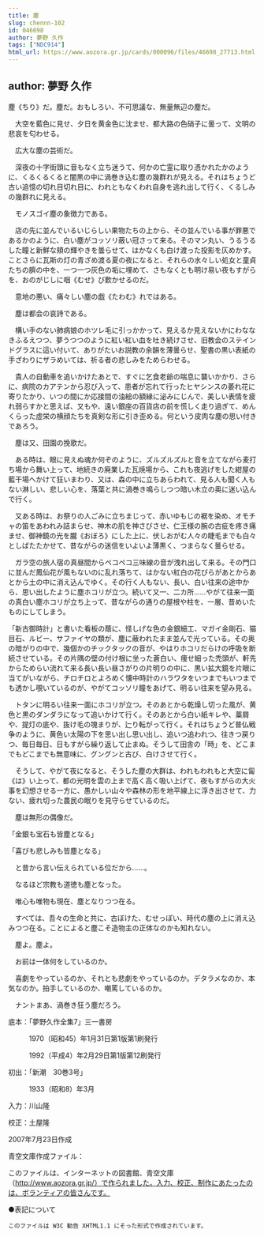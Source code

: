 ```yaml
---
title: 塵
slug: chennn-102
id: 046698
author: 夢野 久作
tags: ["NDC914"]
html_url: https://www.aozora.gr.jp/cards/000096/files/46698_27713.html
---
```


## author: 夢野 久作

塵《ちり》だ。塵だ。おもしろい、不可思議な、無量無辺の塵だ。

　大空を藍色に見せ、夕日を黄金色に沈ませ、都大路の色硝子に曇って、文明の悲哀を匂わせる。

　広大な塵の芸術だ。

　深夜の十字街頭に音もなく立ち迷うて、何かの亡霊に取り憑かれたかのように、くるくるくると闇黒の中に渦巻き込む塵の幾群れが見える。それはちょうど古い追憶の切れ目切れ目に、われともなくわれ自身を逃れ出して行く、くるしみの幾群れに見える。

　モノスゴイ塵の象徴力である。



　店の先に並んでいるいじらしい果物たちの上から、その並んでいる事が罪悪であるかのように、白い塵がコッソリ蔽い冠さって来る。そのマン丸い、うるうるした瞳と新鮮な頬の輝やきを曇らせて、はかなくも白け渡った投影を仄めかす。ことさらに瓦斯の灯の青ざめ渡る夏の夜になると、それらの水々しい処女と童貞たちの臍の中を、一つ一つ灰色の垢に埋めて、さもなくとも明け易い夜もすがらを、おのがじしに咽《むせ》び歎かせるのだ。

　意地の悪い、痛々しい塵の戯《たわむ》れではある。



　塵は都会の哀詩である。

　構い手のない肺病娘のホツレ毛に引っかかって、見えるか見えないかにわななきふるえつつ、夢うつつのように紅い紅い血を吐き続けさせ、旧教会のステインドグラスに這い付いて、ありがたいお説教の余韻を薄曇らせ、聖書の黒い表紙の手ざわりにザラめいては、祈る者の悲しみをためらわせる。

　貴人の自動車を追いかけたあとで、すぐに乞食老爺の喘息に襲いかかり、さらに、病院のカアテンから忍び入って、患者が忘れて行ったヒヤシンスの萎れ花に寄りたかり、いつの間にか応接間の油絵の額縁に泌みにじんで、美しい表情を疲れ弱らすかと思えば、又もや、遠い銀座の百貨店の前を慌しく走り過ぎて、めんくらった虚栄の横顔たちを真剣な形に引き歪める。何という皮肉な塵の思い付きであろう。



　塵は又、田園の挽歌だ。

　ある時は、眼に見えぬ魂か何ぞのように、ズルズルズルと音を立てながら麦打ち場から舞い上って、地続きの廃業した瓦焼場から、これも夜逃げをした紺屋の藍干場へかけて狂いまわり、又は、森の中に立ちあらわれて、見る人も聞く人もない淋しい、悲しい心を、落葉と共に渦巻き鳴らしつつ暗い木立の奥に迷い込んで行く。

　又ある時は、お祭りの人ごみに立ちまじって、赤いゆもじの裾を染め、オモチャの笛をあわれみ詰まらせ、神木の肌を神さびさせ、仁王様の腕の古疵を疼き痛ませ、御神鏡の光を朧《おぼろ》にした上に、伏しおがむ人々の睫毛までも白々としばたたかせて、昔ながらの迷信をいよいよ薄黒く、つまらなく曇らせる。



　ガラ空の旅人宿の真昼間からペコペコ三味線の音が洩れ出して来る。その門口に並んだ鳳仙花が風もないのに乱れ落ちて、はかない紅白の花びらがあとからあとから土の中に消え込んでゆく。その行く人もない、長い、白い往来の途中から、思い出したように塵ホコリが立つ。続いて又一、二カ所……やがて往来一面の真白い塵ホコリが立ち上って、昔ながらの通りの屋根や柱を、一層、昔めいたものにしてしまう。

「新古御時計」と書いた看板の蔭に、怪しげな色の金銀細工、マガイ金剛石、猫目石、ルビー、サファイヤの類が、塵に蔽われたまま並んで光っている。その奥の暗がりの中で、幾個かのチックタックの音が、やはりホコリだらけの呼吸を断続させている。その片隅の壁の付け根に坐った蒼白い、痩せ細った禿頭が、軒先からためらい流れて来る長い長い昼さがりの片明りの中に、黒い拡大鏡を片眼に当てがいながら、チロチロとよろめく懐中時計のハラワタをいつまでもいつまでも透かし覗いているのが、やがてコッソリ瞳をあげて、明るい往来を望み見る。

　トタンに明るい往来一面にホコリが立つ。そのあとから乾燥し切った風が、黄色と黒のダンダラになって追いかけて行く。そのあとから白い紙キレや、藁屑や、提灯の底や、抜け毛の塊まりが、辷り転がって行く。それはちょうど普仏戦争のように、黄色い太陽の下を思い出し思い出し、追いつ追われつ、往きつ戻りつ、毎日毎日、日もすがら繰り返して止まぬ。そうして田舎の「時」を、どこまでもどこまでも無意味に、グングンと古び、白けさせて行く。

　そうして、やがて夜になると、そうした塵の大群は、われもわれもと大空に匐《は》い上って、都の光明を雲の上まで高く高く吸い上げて、夜もすがらの大火事を幻想させる一方に、愚かしい山々や森林の形を地平線上に浮き出させて、力ない、疲れ切った農民の眠りを見守らせているのだ。



　塵は無形の偶像だ。

「金銀も宝石も皆塵となる」

「喜びも悲しみも皆塵となる」

　と昔から言い伝えられている位だから……。

　なるほど宗教も道徳も塵となった。

　唯心も唯物も現在、塵となりつつ在る。

　すべては、吾々の生命と共に、古ぼけた、むせっぽい、時代の塵の上に消え込みつつ在る。ことによると塵こそ造物主の正体なのかも知れない。

　塵よ。塵よ。

　お前は一体何をしているのか。

　喜劇をやっているのか、それとも悲劇をやっているのか。デタラメなのか、本気なのか。拍手しているのか、嘲罵しているのか。

　ナントまあ、渦巻き狂う塵だろう。













底本：「夢野久作全集7」三一書房


　　　1970（昭和45）年1月31日第1版第1刷発行

　　　1992（平成4）年2月29日第1版第12刷発行

初出：「新潮　30巻3号」

　　　1933（昭和8）年3月

入力：川山隆

校正：土屋隆

2007年7月23日作成

青空文庫作成ファイル：

このファイルは、インターネットの図書館、青空文庫（http://www.aozora.gr.jp/）で作られました。入力、校正、制作にあたったのは、ボランティアの皆さんです。











●表記について


	このファイルは W3C 勧告 XHTML1.1 にそった形式で作成されています。